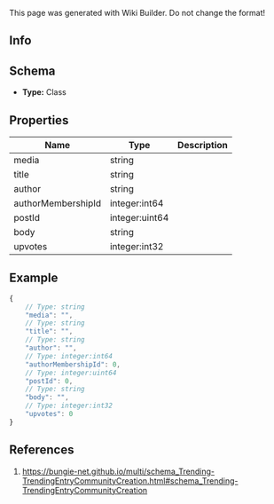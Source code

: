 <span class="wiki-builder">This page was generated with Wiki Builder. Do not change the format!</span>

## Info

## Schema
* **Type:** Class

## Properties
Name | Type | Description
---- | ---- | -----------
media | string | 
title | string | 
author | string | 
authorMembershipId | integer:int64 | 
postId | integer:uint64 | 
body | string | 
upvotes | integer:int32 | 

## Example
```javascript
{
    // Type: string
    "media": "",
    // Type: string
    "title": "",
    // Type: string
    "author": "",
    // Type: integer:int64
    "authorMembershipId": 0,
    // Type: integer:uint64
    "postId": 0,
    // Type: string
    "body": "",
    // Type: integer:int32
    "upvotes": 0
}

```

## References
1. https://bungie-net.github.io/multi/schema_Trending-TrendingEntryCommunityCreation.html#schema_Trending-TrendingEntryCommunityCreation
